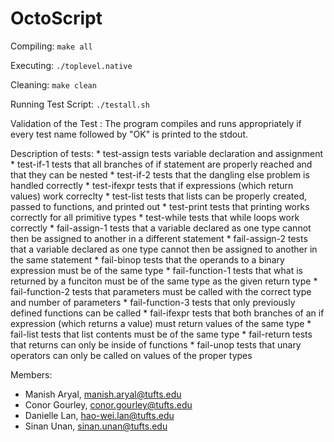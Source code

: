 # OctoScript
Compiling:
    `make all`

Executing:
    `./toplevel.native`

Cleaning:
    `make clean`

Running Test Script:
    `./testall.sh`
    
Validation of the Test :
   The program compiles and runs appropriately if every test name followed by "OK" is printed to the stdout.


Description of tests:
    * test-assign tests variable declaration and assignment
    * test-if-1 tests that all branches of if statement are properly reached and that they can be nested
    * test-if-2 tests that the dangling else problem is handled correctly
    * test-ifexpr tests that if expressions (which return values) work correclty
    * test-list tests that lists can be properly created, passed to functions, and printed out
    * test-print tests that printing works correctly for all primitive types
    * test-while tests that while loops work correctly
    * fail-assign-1 tests that a variable declared as one type cannot then be assigned to another in a different statement
    * fail-assign-2 tests that a variable declared as one type cannot then be assigned to another in the same statement
    * fail-binop tests that the operands to a binary expression must be of the same type
    * fail-function-1 tests that what is returned by a funciton must be of the same type as the given return type
    * fail-function-2 tests that parameters must be called with the correct type and number of parameters
    * fail-function-3 tests that only previously defined functions can be called
    * fail-ifexpr tests that both branches of an if expression (which returns a value) must return values of the same type
    * fail-list tests that list contents must be of the same type
    * fail-return tests that returns can only be inside of functions
    * fail-unop tests that unary operators can only be called on values of the proper types
    

Members:
* Manish Aryal, manish.aryal@tufts.edu
* Conor Gourley, conor.gourley@tufts.edu
* Danielle Lan, hao-wei.lan@tufts.edu
* Sinan Unan, sinan.unan@tufts.edu
